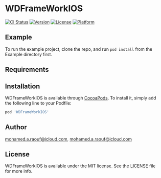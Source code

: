 # WDFrameWorkIOS

[![CI Status](https://img.shields.io/travis/mohamed.a.raouf@icloud.com/WDFrameWorkIOS.svg?style=flat)](https://travis-ci.org/mohamed.a.raouf@icloud.com/WDFrameWorkIOS)
[![Version](https://img.shields.io/cocoapods/v/WDFrameWorkIOS.svg?style=flat)](https://cocoapods.org/pods/WDFrameWorkIOS)
[![License](https://img.shields.io/cocoapods/l/WDFrameWorkIOS.svg?style=flat)](https://cocoapods.org/pods/WDFrameWorkIOS)
[![Platform](https://img.shields.io/cocoapods/p/WDFrameWorkIOS.svg?style=flat)](https://cocoapods.org/pods/WDFrameWorkIOS)

## Example

To run the example project, clone the repo, and run `pod install` from the Example directory first.

## Requirements

## Installation

WDFrameWorkIOS is available through [CocoaPods](https://cocoapods.org). To install
it, simply add the following line to your Podfile:

```ruby
pod 'WDFrameWorkIOS'
```

## Author

mohamed.a.raouf@icloud.com, mohamed.a.raouf@icloud.com

## License

WDFrameWorkIOS is available under the MIT license. See the LICENSE file for more info.
